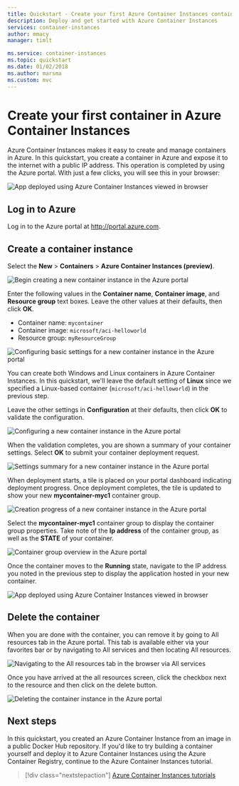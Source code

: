 ```yaml
---
title: Quickstart - Create your first Azure Container Instances container with the Azure portal
description: Deploy and get started with Azure Container Instances
services: container-instances
author: mmacy
manager: timlt

ms.service: container-instances
ms.topic: quickstart
ms.date: 01/02/2018
ms.author: marsma
ms.custom: mvc
---
```


# Create your first container in Azure Container Instances

Azure Container Instances makes it easy to create and manage containers in Azure. In this quickstart, you create a container in Azure and expose it to the internet with a public IP address. This operation is completed by using the Azure portal. With just a few clicks, you will see this in your browser:

![App deployed using Azure Container Instances viewed in browser][aci-portal-07]

## Log in to Azure

Log in to the Azure portal at http://portal.azure.com.

## Create a container instance

Select the **New** > **Containers** > **Azure Container Instances (preview)**.

![Begin creating a new container instance in the Azure portal][aci-portal-01]

Enter the following values in the **Container name**, **Container image**, and **Resource group** text boxes. Leave the other values at their defaults, then click **OK**.

* Container name: `mycontainer`
* Container image: `microsoft/aci-helloworld`
* Resource group: `myResourceGroup`

![Configuring basic settings for a new container instance in the Azure portal][aci-portal-03]

You can create both Windows and Linux containers in Azure Container Instances. In this quickstart, we'll leave the default setting of **Linux** since we specified a Linux-based container (`microsoft/aci-helloworld`) in the previous step.

Leave the other settings in **Configuration** at their defaults, then click **OK** to validate the configuration.

![Configuring a new container instance in the Azure portal][aci-portal-04]

When the validation completes, you are shown a summary of your container settings. Select **OK** to submit your container deployment request.

![Settings summary for a new container instance in the Azure portal][aci-portal-05]

When deployment starts, a tile is placed on your portal dashboard indicating deployment progress. Once deployment completes, the tile is updated to show your new **mycontainer-myc1** container group.

![Creation progress of a new container instance in the Azure portal][aci-portal-08]

Select the **mycontainer-myc1** container group to display the container group properties. Take note of the **Ip address** of the container group, as well as the **STATE** of your container.

![Container group overview in the Azure portal][aci-portal-06]

Once the container moves to the **Running** state, navigate to the IP address you noted in the previous step to display the application hosted in your new container.

![App deployed using Azure Container Instances viewed in browser][aci-portal-07]

## Delete the container
When you are done with the container, you can remove it by going to All resources tab in the Azure portal.  This tab is available either via your favorites bar or by navigating to All services and then locating All resources.

![Navigating to the All resources tab in the browser via All services][aci-portal-10]

Once you have arrived at the all resources screen, click the checkbox next to the resource and then click on the delete button.

![Deleting the container instance in the Azure portal][aci-portal-09]

<!-- IMAGES -->
[aci-portal-01]: ./media/container-instances-quickstart-portal/qs-portal-01.png
[aci-portal-02]: ./media/container-instances-quickstart-portal/qs-portal-02.png
[aci-portal-03]: ./media/container-instances-quickstart-portal/qs-portal-03.png
[aci-portal-04]: ./media/container-instances-quickstart-portal/qs-portal-04.png
[aci-portal-05]: ./media/container-instances-quickstart-portal/qs-portal-05.png
[aci-portal-06]: ./media/container-instances-quickstart-portal/qs-portal-06.png
[aci-portal-07]: ./media/container-instances-quickstart-portal/qs-portal-07.png
[aci-portal-08]: ./media/container-instances-quickstart-portal/qs-portal-08.png
[aci-portal-09]: ./media/container-instances-quickstart-portal/qs-portal-09.png
[aci-portal-10]:
./media/container-instances-quickstart-portal/qs-portal-10.png

## Next steps

In this quickstart, you created an Azure Container Instance from an image in a public Docker Hub repository. If you'd like to try building a container yourself and deploy it to Azure Container Instances using the Azure Container Registry, continue to the Azure Container Instances tutorial.

> [!div class="nextstepaction"]
> [Azure Container Instances tutorials](./container-instances-tutorial-prepare-app.md)